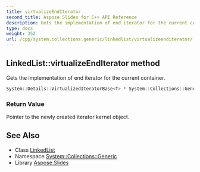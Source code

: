 ```yaml
---
title: virtualizeEndIterator
second_title: Aspose.Slides for C++ API Reference
description: Gets the implementation of end iterator for the current container.
type: docs
weight: 352
url: /cpp/system.collections.generic/linkedlist/virtualizeenditerator/
---
```

## LinkedList::virtualizeEndIterator method


Gets the implementation of end iterator for the current container.

```cpp
System::Details::VirtualizedIteratorBase<T> * System::Collections::Generic::LinkedList<T>::virtualizeEndIterator() override
```


### Return Value

Pointer to the newly created iterator kernel object.

## See Also

* Class [LinkedList](../)
* Namespace [System::Collections::Generic](../../)
* Library [Aspose.Slides](../../../)
